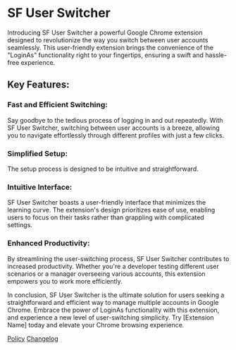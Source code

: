 # SF User Switcher

Introducing SF User Switcher a powerful Google Chrome extension designed to revolutionize the way you switch between user accounts seamlessly. This user-friendly extension brings the convenience of the "LoginAs" functionality right to your fingertips, ensuring a swift and hassle-free experience.

## Key Features:

### Fast and Efficient Switching:

Say goodbye to the tedious process of logging in and out repeatedly. With SF User Switcher, switching between user accounts is a breeze, allowing you to navigate effortlessly through different profiles with just a few clicks.

### Simplified Setup:

The setup process is designed to be intuitive and straightforward.

### Intuitive Interface:

SF User Switcher boasts a user-friendly interface that minimizes the learning curve. The extension's design prioritizes ease of use, enabling users to focus on their tasks rather than grappling with complicated settings.

### Enhanced Productivity:

By streamlining the user-switching process, SF User Switcher contributes to increased productivity. Whether you're a developer testing different user scenarios or a manager overseeing various accounts, this extension empowers you to work more efficiently.

In conclusion, SF User Switcher is the ultimate solution for users seeking a straightforward and efficient way to manage multiple accounts in Google Chrome. Embrace the power of LoginAs functionality with this extension, and experience a new level of user-switching simplicity. Try [Extension Name] today and elevate your Chrome browsing experience.

[Policy](Policy.md)
[Changelog](changelog.md)
